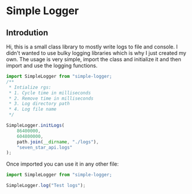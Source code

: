 # Simple Logger

## Introdution

Hi, this is a small class library to mostly write logs to file and console. I didn't wanted to use bulky logging libraries which is why I just created my own. The usage is very simple, import the class and initialize it and then import and use the logging functions.

```ts
import SimpleLogger from "simple-logger;
/**
 * Intialize rgs:
 * 1. Cycle time in milliseconds
 * 2. Remove time in milliseconds
 * 3. Log directory path
 * 4. Log file name
 */

SimpleLogger.initLogs(
	86400000,
	604800000,
	path.join(__dirname, "./logs"),
	"seven_star_api.logs"
);
```

Once imported you can use it in any other file:

```ts
import SimpleLogger from "simple-logger;

SimpleLogger.log("Test logs");
```
